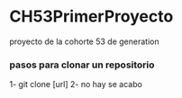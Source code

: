 # CH53PrimerProyecto
proyecto de la cohorte 53 de generation
### pasos para clonar un repositorio
1- git clone [url]
2- no hay se acabo
